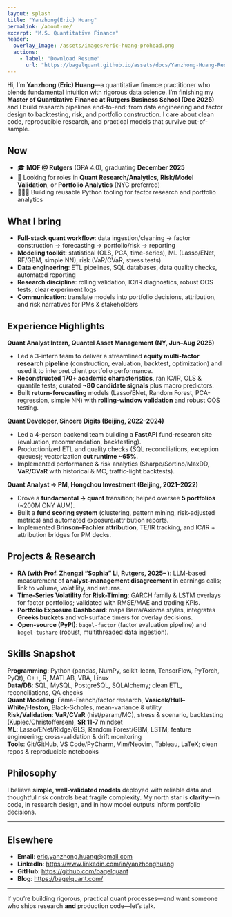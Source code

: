 ```yaml
---
layout: splash
title: "Yanzhong(Eric) Huang"
permalink: /about-me/
excerpt: "M.S. Quantitative Finance"
header:
  overlay_image: /assets/images/eric-huang-prohead.png
  actions:
    - label: "Download Resume"
      url: "https://bagelquant.github.io/assets/docs/Yanzhong-Huang-Resume-2025-10-03.pdf"
---
```


Hi, I’m **Yanzhong (Eric) Huang**—a quantitative finance practitioner who blends fundamental intuition with rigorous data science. I’m finishing my **Master of Quantitative Finance at Rutgers Business School (Dec 2025)** and I build research pipelines end-to-end: from data engineering and factor design to backtesting, risk, and portfolio construction. I care about clean code, reproducible research, and practical models that survive out-of-sample.

## Now

- 🎓 **MQF @ Rutgers** (GPA 4.0), graduating **December 2025**
- 🔎 Looking for roles in **Quant Research/Analytics**, **Risk/Model Validation**, or **Portfolio Analytics** (NYC preferred)
- 👨🏻‍💻 Building reusable Python tooling for factor research and portfolio analytics

## What I bring

- **Full-stack quant workflow**: data ingestion/cleaning → factor construction → forecasting → portfolio/risk → reporting
- **Modeling toolkit**: statistical (OLS, PCA, time-series), ML (Lasso/ENet, RF/GBM, simple NN), risk (VaR/CVaR, stress tests)
- **Data engineering**: ETL pipelines, SQL databases, data quality checks, automated reporting
- **Research discipline**: rolling validation, IC/IR diagnostics, robust OOS tests, clear experiment logs
- **Communication**: translate models into portfolio decisions, attribution, and risk narratives for PMs & stakeholders

## Experience Highlights

**Quant Analyst Intern, Quantel Asset Management (NY, Jun–Aug 2025)**  

- Led a 3-intern team to deliver a streamlined **equity multi-factor research pipeline** (construction, evaluation, backtest, optimization) and used it to interpret client portfolio performance.  
- **Reconstructed 170+ academic characteristics**, ran IC/IR, OLS & quantile tests; curated **~80 candidate signals** plus macro predictors.  
- Built **return-forecasting** models (Lasso/ENet, Random Forest, PCA-regression, simple NN) with **rolling-window validation** and robust OOS testing.

**Quant Developer, Sincere Digits (Beijing, 2022–2024)**  

- Led a 4-person backend team building a **FastAPI** fund-research site (evaluation, recommendation, backtesting).  
- Productionized ETL and quality checks (SQL reconciliations, exception queues); vectorization **cut runtime ~65%**.  
- Implemented performance & risk analytics (Sharpe/Sortino/MaxDD, **VaR/CVaR** with historical & MC, traffic-light backtests).

**Quant Analyst → PM, Hongchou Investment (Beijing, 2021–2022)**  

- Drove a **fundamental → quant** transition; helped oversee **5 portfolios** (~200M CNY AUM).  
- Built a **fund scoring system** (clustering, pattern mining, risk-adjusted metrics) and automated exposure/attribution reports.  
- Implemented **Brinson–Fachler attribution**, TE/IR tracking, and IC/IR + attribution bridges for PM decks.

## Projects & Research

- **RA (with Prof. Zhengzi “Sophia” Li, Rutgers, 2025– )**: LLM-based measurement of **analyst–management disagreement** in earnings calls; link to volume, volatility, and returns.  
- **Time-Series Volatility for Risk-Timing**: GARCH family & LSTM overlays for factor portfolios; validated with RMSE/MAE and trading KPIs.  
- **Portfolio Exposure Dashboard**: maps Barra/Axioma styles, integrates **Greeks buckets** and vol-surface timers for overlay decisions.  
- **Open-source (PyPI)**: `bagel-factor` (factor evaluation pipeline) and `bagel-tushare` (robust, multithreaded data ingestion).

## Skills Snapshot

**Programming**: Python (pandas, NumPy, scikit-learn, TensorFlow, PyTorch, PyQt), C++, R, MATLAB, VBA, Linux  
**Data/DB**: SQL, MySQL, PostgreSQL, SQLAlchemy; clean ETL, reconciliations, QA checks  
**Quant Modeling**: Fama-French/factor research, **Vasicek/Hull–White/Heston**, Black-Scholes, mean-variance & utility  
**Risk/Validation**: **VaR/CVaR** (hist/param/MC), stress & scenario, backtesting (Kupiec/Christoffersen), **SR 11-7** mindset  
**ML**: Lasso/ENet/Ridge/GLS, Random Forest/GBM, LSTM; feature engineering; cross-validation & drift monitoring  
**Tools**: Git/GitHub, VS Code/PyCharm, Vim/Neovim, Tableau, LaTeX; clean repos & reproducible notebooks

## Philosophy

I believe **simple, well-validated models** deployed with reliable data and thoughtful risk controls beat fragile complexity. My north star is **clarity**—in code, in research design, and in how model outputs inform portfolio decisions.

---

## Elsewhere

- **Email**: <eric.yanzhong.huang@gmail.com>  
- **LinkedIn**: <https://www.linkedin.com/in/yanzhonghuang>  
- **GitHub**: <https://github.com/bagelquant>  
- **Blog**: <https://bagelquant.com/>

---

If you’re building rigorous, practical quant processes—and want someone who ships research **and** production code—let’s talk.